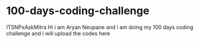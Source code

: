 # 100-days-coding-challenge
ITSNPxAskMitra
Hi i am Aryan Neupane and i am doing my 100 days coding challenge and i will upload the codes here
